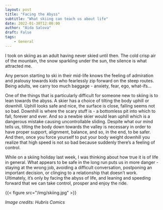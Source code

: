 ```yaml
---
layout: post
title: "Facing the Abyss"
subtitle: "What skiing can teach us about life"
date: 2022-01-30T12:00:00
author: "Aida Salova"
draft: False
tags: 
    - General
---
```


I took on skiing as an adult having never skied until then. The cold crisp air of the mountain, the snow sparkling under the sun, the silence is what attracted me.

Any person starting to ski in their mid-life knows the feeling of admiration and jealousy towards kids who fearlessly zip forward on the steep routes. Being adults, we carry too much baggage - anxiety, fear, ego, what-ifs… 

One of the things that is particularly difficult for someone new to skiing is to lean towards the abyss. A skier has a choice of tilting the body uphill or downhill. Uphill looks safe and nice, the surface is close, falling seems not so bad. Downhill is where the scary stuff is - a bottomless pit into which to fall, forever and ever. And so a newbie skier would lean uphill which is a dangerous mistake causing uncontrollable sliding. Despite what our mind tells us, tilting the body down towards the valley is necessary in order to have proper support, alignment, balance, and so, in the end, to be safer. And then, once you force yourself to put your body weight downhill you realize that high speed is not so bad because suddenly there’s a feeling of control. 

While on a skiing holiday last week, I was thinking about how true it is of life in general. What appears to be safe in the long run puts us in more danger - staying at the wrong job, avoiding a difficult conversation, postponing an important decision, or clinging to a relationship that doesn’t work. Ultimately, it’s only by facing the abyss of life, and leaning and speeding forward that we can take control, prosper and enjoy the ride. 

{{< figure src="/img/skiing.jpg" >}}

*Image credits: Hubris Comics*